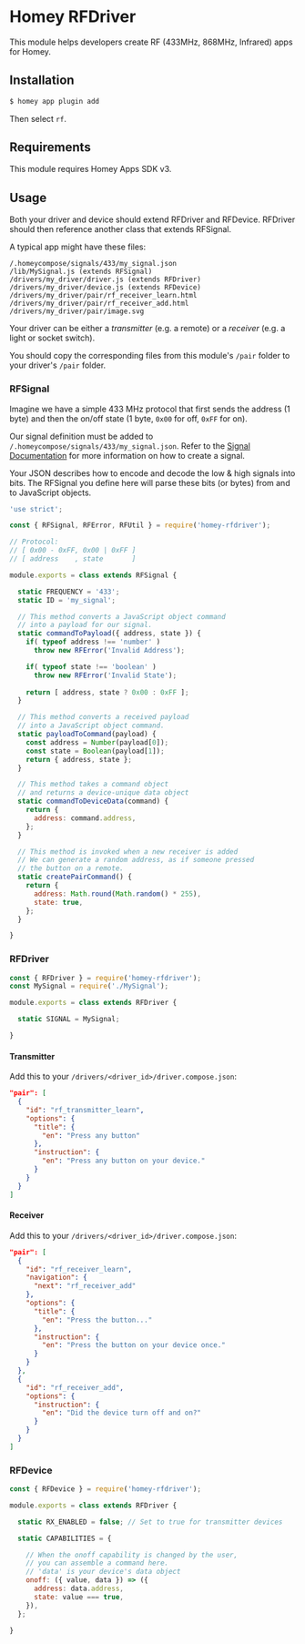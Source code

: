 # Homey RFDriver

This module helps developers create RF (433MHz, 868MHz, Infrared) apps for Homey.

## Installation

```bash
$ homey app plugin add
```

Then select `rf`.

## Requirements

This module requires Homey Apps SDK v3.

## Usage

Both your driver and device should extend RFDriver and RFDevice. RFDriver should then reference another class that extends RFSignal.

A typical app might have these files:

```
/.homeycompose/signals/433/my_signal.json
/lib/MySignal.js (extends RFSignal)
/drivers/my_driver/driver.js (extends RFDriver)
/drivers/my_driver/device.js (extends RFDevice)
/drivers/my_driver/pair/rf_receiver_learn.html
/drivers/my_driver/pair/rf_receiver_add.html
/drivers/my_driver/pair/image.svg
```

Your driver can be either a *transmitter* (e.g. a remote) or a *receiver* (e.g. a light or socket switch).

You should copy the corresponding files from this module's `/pair` folder to your driver's `/pair` folder.

### RFSignal

Imagine we have a simple 433 MHz protocol that first sends the address (1 byte) and then the on/off state (1 byte, `0x00` for off, `0xFF` for on).

Our signal definition must be added to `/.homeycompose/signals/433/my_signal.json`. Refer to the [Signal Documentation](https://apps.developer.athom.com/tutorial-Signals.html) for more information on how to create a signal.

Your JSON describes how to encode and decode the low & high signals into bits.
The RFSignal you define here will parse these bits (or bytes) from and to JavaScript objects.

```javascript
'use strict';

const { RFSignal, RFError, RFUtil } = require('homey-rfdriver');

// Protocol:
// [ 0x00 - 0xFF, 0x00 | 0xFF ]
// [ address    , state       ]

module.exports = class extends RFSignal {

  static FREQUENCY = '433';
  static ID = 'my_signal';

  // This method converts a JavaScript object command
  // into a payload for our signal.
  static commandToPayload({ address, state }) {
    if( typeof address !== 'number' )
      throw new RFError('Invalid Address');

    if( typeof state !== 'boolean' )
      throw new RFError('Invalid State');
      
    return [ address, state ? 0x00 : 0xFF ];
  }

  // This method converts a received payload
  // into a JavaScript object command.
  static payloadToCommand(payload) {
    const address = Number(payload[0]);
    const state = Boolean(payload[1]);
    return { address, state };
  }

  // This method takes a command object
  // and returns a device-unique data object
  static commandToDeviceData(command) {
    return {
      address: command.address,
    };
  }

  // This method is invoked when a new receiver is added
  // We can generate a random address, as if someone pressed
  // the button on a remote.
  static createPairCommand() {
    return {
      address: Math.round(Math.random() * 255),
      state: true,
    };
  }

}
```

### RFDriver

```javascript
const { RFDriver } = require('homey-rfdriver');
const MySignal = require('./MySignal');

module.exports = class extends RFDriver {

  static SIGNAL = MySignal;

}
```

#### Transmitter

Add this to your `/drivers/<driver_id>/driver.compose.json`:

```json
"pair": [
  {
    "id": "rf_transmitter_learn",
    "options": {
      "title": {
        "en": "Press any button"
      },
      "instruction": {
        "en": "Press any button on your device."
      }
    }
  }
]
```

#### Receiver

Add this to your `/drivers/<driver_id>/driver.compose.json`:

```json
"pair": [
  {
    "id": "rf_receiver_learn",
    "navigation": {
      "next": "rf_receiver_add"
    },
    "options": {
      "title": {
        "en": "Press the button..."
      },
      "instruction": {
        "en": "Press the button on your device once."
      }
    }
  },
  {
    "id": "rf_receiver_add",
    "options": {
      "instruction": {
        "en": "Did the device turn off and on?"
      }
    }
  }
]
```

### RFDevice

```javascript
const { RFDevice } = require('homey-rfdriver');

module.exports = class extends RFDriver {

  static RX_ENABLED = false; // Set to true for transmitter devices

  static CAPABILITIES = {

    // When the onoff capability is changed by the user,
    // you can assemble a command here.
    // 'data' is your device's data object
    onoff: ({ value, data }) => ({
      address: data.address,
      state: value === true,
    }),
  };

}
```